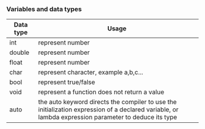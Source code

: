 ### Variables and data types

|Data type|Usage|
|---|---|
|int|represent number|
|double|represent number|
|float|represent number|
|char|represent character, example a,b,c...|
|bool|represent true/false|
|void|represent a function does not return a value|
|auto|the auto keyword directs the compiler to use the initialization expression of a declared variable, or lambda expression parameter to deduce its type|

